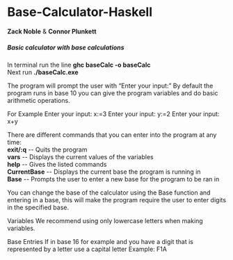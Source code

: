 # Base-Calculator-Haskell
**Zack Noble** & **Connor Plunkett** <br/>
##### Basic calculator with base calculations

In terminal run the line **ghc baseCalc -o baseCalc** <br/>
Next run **./baseCalc.exe**

The program will prompt the user with “Enter your input:”
By default the program runs in base 10 you can give the program variables and do basic arithmetic operations. 

For Example
Enter your input:
x:=3
Enter your input:
y:=2
Enter your input:
x+y

There are different commands that you can enter into the program at any time: <br/>
**exit/:q** -- Quits the program<br/>
**vars** -- Displays the current values of the variables<br/>
**help** -- Gives the listed commands<br/>
**CurrentBase** -- Displays the current base the program is running in<br/>
**Base** -- Prompts the user to enter a new base for the program to be ran in<br/>

You can change the base of the calculator using the Base function and entering in a base, this will make the program require the user to enter digits in the specified base. 

Variables
We recommend using only lowercase letters when making variables.

Base Entries
If in base 16 for example and you have a digit that is represented by a letter use a capital letter
Example: F1A
